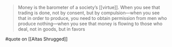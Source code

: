 > Money is the barometer of a society’s [[virtue]]. When you see that trading is done, not by consent, but by compulsion—when you see that in order to produce, you need to obtain permission from men who produce nothing—when you see that money is flowing to those who deal, not in goods, but in favors

#quote  on [[Altas Shrugged]]